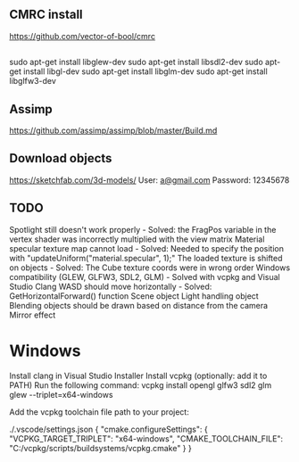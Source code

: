 
## CMRC install
https://github.com/vector-of-bool/cmrc


## 
sudo apt-get install libglew-dev
sudo apt-get install libsdl2-dev
sudo apt-get install libgl-dev
sudo apt-get install libglm-dev
sudo apt-get install libglfw3-dev

## Assimp
https://github.com/assimp/assimp/blob/master/Build.md

## Download objects
https://sketchfab.com/3d-models/
User: a@gmail.com
Password: 12345678

## TODO

Spotlight still doesn't work properly - Solved: the FragPos variable in the vertex shader was incorrectly multiplied with the view matrix
Material specular texture map cannot load - Solved: Needed to specify the position with "updateUniform("material.specular", 1);"
The loaded texture is shifted on objects - Solved: The Cube texture coords were in wrong order
Windows compatibility (GLEW, GLFW3, SDL2, GLM) - Solved with vcpkg and Visual Studio Clang
WASD should move horizontally - Solved: GetHorizontalForward() function
Scene object 
Light handling object
Blending objects should be drawn based on distance from the camera
Mirror effect

# Windows

Install clang in Visual Studio Installer
Install vcpkg (optionally: add it to PATH)
Run the following command: vcpkg install opengl glfw3 sdl2 glm glew --triplet=x64-windows

Add the vcpkg toolchain file path to your project:

./.vscode/settings.json
{
  "cmake.configureSettings": {
    "VCPKG_TARGET_TRIPLET": "x64-windows",
    "CMAKE_TOOLCHAIN_FILE": "C:/vcpkg/scripts/buildsystems/vcpkg.cmake"
  }
}

